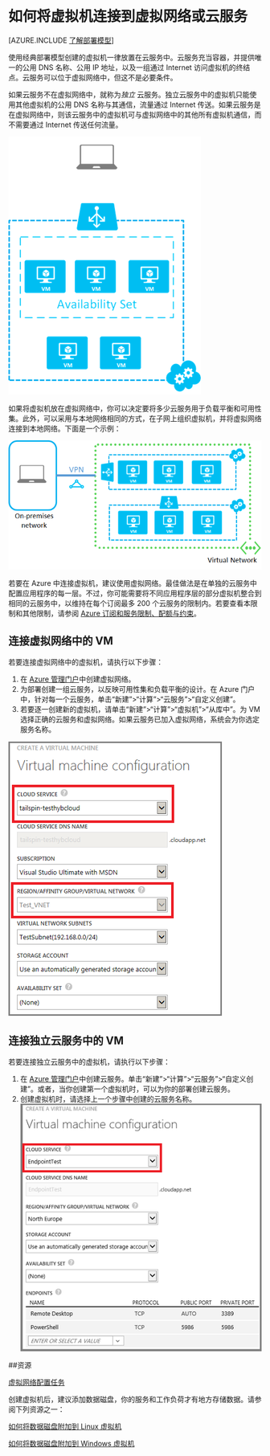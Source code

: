 <properties
	pageTitle="连接云服务中的虚拟机 | Windows Azure"
	description="将使用经典部署模型创建的虚拟机连接到 Azure 云服务或虚拟网络。"
	services="virtual-machines"
	documentationCenter=""
	authors="cynthn"
	manager="timlt"
	editor=""
	tags="azure-service-management"/>

<tags
	ms.service="virtual-machines"
	ms.date="10/15/2015"
    wacn.date="12/17/2015"/>



# 如何将虚拟机连接到虚拟网络或云服务

[AZURE.INCLUDE [了解部署模型](../includes/learn-about-deployment-models-classic-include.md)]


使用经典部署模型创建的虚拟机一律放置在云服务中。云服务充当容器，并提供唯一的公用 DNS 名称、公用 IP 地址，以及一组通过 Internet 访问虚拟机的终结点。云服务可以位于虚拟网络中，但这不是必要条件。

如果云服务不在虚拟网络中，就称为*独立* 云服务。独立云服务中的虚拟机只能使用其他虚拟机的公用 DNS 名称与其通信，流量通过 Internet 传送。如果云服务是在虚拟网络中，则该云服务中的虚拟机可与虚拟网络中的其他所有虚拟机通信，而不需要通过 Internet 传送任何流量。


![独立云服务中的虚拟机](./media/howto-connect-vm-cloud-service/CloudServiceExample.png)

如果将虚拟机放在虚拟网络中，你可以决定要将多少云服务用于负载平衡和可用性集。此外，可以采用与本地网络相同的方式，在子网上组织虚拟机，并将虚拟网络连接到本地网络。下面是一个示例：

![虚拟网络中的虚拟机](./media/howto-connect-vm-cloud-service/VirtualNetworkExample.png)

若要在 Azure 中连接虚拟机，建议使用虚拟网络。最佳做法是在单独的云服务中配置应用程序的每一层。不过，你可能需要将不同应用程序层的部分虚拟机整合到相同的云服务中，以维持在每个订阅最多 200 个云服务的限制内。若要查看本限制和其他限制，请参阅 [Azure 订阅和服务限制、配额与约束](/documentation/articles/azure-subscription-service-limits)。

## 连接虚拟网络中的 VM

若要连接虚拟网络中的虚拟机，请执行以下步骤：

1.	在 [Azure 管理门户](/documentation/articles/virtual-networks-create-vnet-classic-portal)中创建虚拟网络。
2.	为部署创建一组云服务，以反映可用性集和负载平衡的设计。在 Azure 门户中，针对每一个云服务，单击“新建”>“计算”>“云服务”>“自定义创建”。
3.	若要逐一创建新的虚拟机，请单击“新建”>“计算”>“虚拟机”>“从库中”。为 VM 选择正确的云服务和虚拟网络。如果云服务已加入虚拟网络，系统会为你选定服务名称。

![为虚拟机选择云服务](./media/howto-connect-vm-cloud-service/VMConfig1.png)

## 连接独立云服务中的 VM

若要连接独立云服务中的虚拟机，请执行以下步骤：

1.	在 [Azure 管理门户](http://manage.windowsazure.cn)中创建云服务。单击“新建”>“计算”>“云服务”>“自定义创建”。或者，当你创建第一个虚拟机时，可以为你的部署创建云服务。
2.	创建虚拟机时，请选择上一个步骤中创建的云服务名称。  
![将虚拟机添加到现有云服务](./media/howto-connect-vm-cloud-service/Connect-VM-to-CS.png)

##资源

[虚拟网络配置任务](/documentation/services/virtual-machines/)

创建虚拟机后，建议添加数据磁盘，你的服务和工作负荷才有地方存储数据。请参阅下列资源之一：

[如何将数据磁盘附加到 Linux 虚拟机](/documentation/articles/virtual-machines-linux-how-to-attach-disk)

[如何将数据磁盘附加到 Windows 虚拟机](/documentation/articles/storage-windows-attach-disk)

<!---HONumber=Mooncake_1207_2015-->
